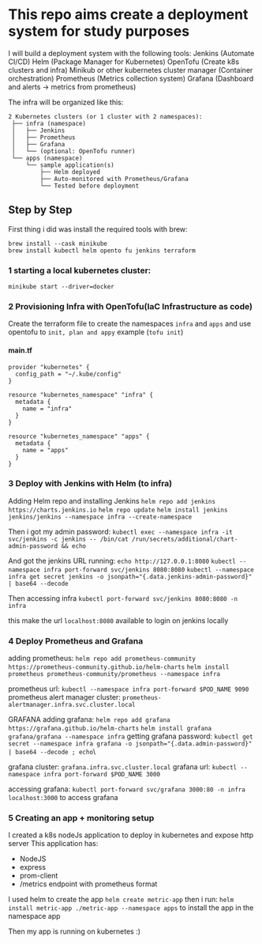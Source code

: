 # This repo aims create a deployment system for study purposes
I will build a deployment system with the following tools:
Jenkins (Automate CI/CD)
Helm (Package Manager for Kubernetes)
OpenTofu (Create k8s clusters and infra)
Minikub or other kubernetes cluster manager (Container orchestration)
Prometheus (Metrics collection system)
Grafana (Dashboard and alerts -> metrics from prometheus)

The infra will be organized like this:
```
2 Kubernetes clusters (or 1 cluster with 2 namespaces):
 ├── infra (namespace)
 │   ├── Jenkins
 │   ├── Prometheus
 │   ├── Grafana
 │   └── (optional: OpenTofu runner)
 └── apps (namespace)
     └── sample application(s)
         ├── Helm deployed
         ├── Auto-monitored with Prometheus/Grafana
         └── Tested before deployment
```

## Step by Step
First thing i did was install the required tools with brew:

```
brew install --cask minikube
brew install kubectl helm opento fu jenkins terraform
```

### 1 starting a local kubernetes cluster:
```
minikube start --driver=docker
```

### 2 Provisioning Infra with OpenTofu(IaC Infrastructure as code)
Create the terraform file to create the namespaces `infra` and `apps` and use opentofu to `init, plan and appy` example (`tofu init`)

#### main.tf
```
provider "kubernetes" {
  config_path = "~/.kube/config"
}

resource "kubernetes_namespace" "infra" {
  metadata {
    name = "infra"
  }
}

resource "kubernetes_namespace" "apps" {
  metadata {
    name = "apps"
  }
}
```

### 3 Deploy with Jenkins with Helm (to infra)
Adding Helm repo and installing Jenkins
`helm repo add jenkins https://charts.jenkins.io`
`helm repo update`
`helm install jenkins jenkins/jenkins --namespace infra --create-namespace`

Then i got my admin password:
`kubectl exec --namespace infra -it svc/jenkins -c jenkins -- /bin/cat /run/secrets/additional/chart-admin-password && echo`

And got the jenkins URL running:
`echo http://127.0.0.1:8080`
`kubectl --namespace infra port-forward svc/jenkins 8080:8080`
`kubectl --namespace infra get secret jenkins -o jsonpath="{.data.jenkins-admin-password}" | base64 --decode`

Then accessing infra
`kubectl port-forward svc/jenkins 8080:8080 -n infra`

this make the url `localhost:8080` available to login on jenkins locally


### 4 Deploy Prometheus and Grafana
adding prometheus:
`helm repo add prometheus-community https://prometheus-community.github.io/helm-charts`
`helm install prometheus prometheus-community/prometheus --namespace infra`

prometheus url: `kubectl --namespace infra port-forward $POD_NAME 9090`
prometheus alert manager cluster: `prometheus-alertmanager.infra.svc.cluster.local`

GRAFANA
adding grafana:
`helm repo add grafana https://grafana.github.io/helm-charts`
`helm install grafana grafana/grafana --namespace infra`
getting grafana password:
`kubectl get secret --namespace infra grafana -o jsonpath="{.data.admin-password}" | base64 --decode ; echo`\

grafana cluster: `grafana.infra.svc.cluster.local`
grafana url: `kubectl --namespace infra port-forward $POD_NAME 3000`

accessing grafana:
`kubectl port-forward svc/grafana 3000:80 -n infra`
`localhost:3000` to access grafana

### 5 Creating an app + monitoring setup
I created a k8s nodeJs application to deploy in kubernetes and expose http server
This application has:
- NodeJS
- express
- prom-client
- /metrics endpoint with prometheus format

I used helm to create the app
`helm create metric-app`
then i run:
`helm install metric-app ./metric-app --namespace apps` to install the app in the namespace app

Then my app is running on kubernetes :)